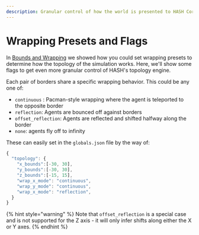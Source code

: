 ```yaml
---
description: Granular control of how the world is presented to HASH Core
---
```


# Wrapping Presets and Flags

In [Bounds and Wrapping](bounds-and-wrapping.md) we showed how you could set wrapping presets to determine how the topology of the simulation works. Here, we'll show some flags to get even more granular control of HASH's topology engine.

Each pair of borders share a specific wrapping behavior. This could be any one of:

* `continuous` : Pacman-style wrapping where the agent is teleported to the opposite border 
* `reflection`: Agents are bounced off against borders 
* `offset_reflection`: Agents are reflected and shifted halfway along the border 
* `none`: agents fly off to infinity

These can easily set in the `globals.json` file by the way of:

```javascript
{
  "topology": {
    "x_bounds":[-30, 30],
    "y_bounds":[-30, 30],
    "z_bounds":[-15, 15],
    "wrap_x_mode": "continuous",
    "wrap_y_mode": "continuous",
    "wrap_x_mode": "reflection",
  }
}
```

{% hint style="warning" %}
Note that `offset_reflection` is a special case and is not supported for the Z axis - it will only infer shifts along either the X or Y axes.
{% endhint %}

